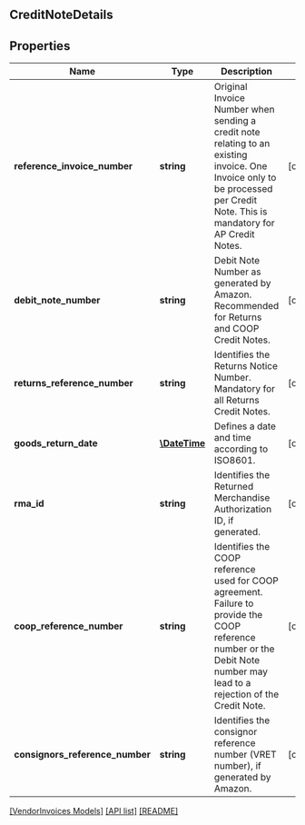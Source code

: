 ## CreditNoteDetails

## Properties

Name | Type | Description | Notes
------------ | ------------- | ------------- | -------------
**reference_invoice_number** | **string** | Original Invoice Number when sending a credit note relating to an existing invoice. One Invoice only to be processed per Credit Note. This is mandatory for AP Credit Notes. | [optional]
**debit_note_number** | **string** | Debit Note Number as generated by Amazon. Recommended for Returns and COOP Credit Notes. | [optional]
**returns_reference_number** | **string** | Identifies the Returns Notice Number. Mandatory for all Returns Credit Notes. | [optional]
**goods_return_date** | [**\DateTime**](\DateTime.md) | Defines a date and time according to ISO8601. | [optional]
**rma_id** | **string** | Identifies the Returned Merchandise Authorization ID, if generated. | [optional]
**coop_reference_number** | **string** | Identifies the COOP reference used for COOP agreement. Failure to provide the COOP reference number or the Debit Note number may lead to a rejection of the Credit Note. | [optional]
**consignors_reference_number** | **string** | Identifies the consignor reference number (VRET number), if generated by Amazon. | [optional]

[[VendorInvoices Models]](../) [[API list]](../../Api) [[README]](../../../README.md)
